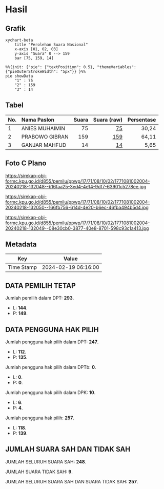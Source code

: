 # Hasil

## Grafik

```mermaid
xychart-beta
    title "Perolehan Suara Nasional"
    x-axis [01, 02, 03]
    y-axis "Suara" 0 --> 159
    bar [75, 159, 14]
```

```mermaid
%%{init: {"pie": {"textPosition": 0.5}, "themeVariables": {"pieOuterStrokeWidth": "5px"}} }%%
pie showData
    "1" : 75
    "2" : 159
    "3" : 14
```

## Tabel

| No. | Nama Paslon    | Suara | Suara (raw) | Persentase |
|:--- |:-------------- | -----:| -----------:| ----------:|
| 1   | ANIES MUHAIMIN | 75    | [75][p-1]   | 30,24      |
| 2   | PRABOWO GIBRAN | 159   | [159][p-2]  | 64,11      |
| 3   | GANJAR MAHFUD  | 14    | [14][p-3]   | 5,65       |


[p-1]: https://github.com/gigit-pemilu/pemilu-2024/blob/main/pilpres/hitung-suara/sub/17-bengkulu/sub/71-kota-bengkulu/sub/08-sungai-serut/sub/1002-sukamerindu/sub/004-tps/sub/paslon-1.txt
[p-2]: https://github.com/gigit-pemilu/pemilu-2024/blob/main/pilpres/hitung-suara/sub/17-bengkulu/sub/71-kota-bengkulu/sub/08-sungai-serut/sub/1002-sukamerindu/sub/004-tps/sub/paslon-2.txt
[p-3]: https://github.com/gigit-pemilu/pemilu-2024/blob/main/pilpres/hitung-suara/sub/17-bengkulu/sub/71-kota-bengkulu/sub/08-sungai-serut/sub/1002-sukamerindu/sub/004-tps/sub/paslon-3.txt

## Foto C Plano

https://sirekap-obj-formc.kpu.go.id/d855/pemilu/ppwp/17/71/08/10/02/1771081002004-20240218-132048--b16faa25-3ed4-4e14-9df7-63901c5278ee.jpg

https://sirekap-obj-formc.kpu.go.id/d855/pemilu/ppwp/17/71/08/10/02/1771081002004-20240218-132050--166fb756-614d-4e20-b6ec-46fba494b5d4.jpg

https://sirekap-obj-formc.kpu.go.id/d855/pemilu/ppwp/17/71/08/10/02/1771081002004-20240218-132049--08e30cb0-3877-40e8-8701-598c93c1a413.jpg


## Metadata

| Key        | Value               |
| ---------- | ------------------- |
| Time Stamp | 2024-02-19 06:16:00 |


## DATA PEMILIH TETAP

Jumlah pemilih dalam DPT: **293**.
 * L: **144**.
 * P: **149**.

## DATA PENGGUNA HAK PILIH

Jumlah pengguna hak pilih dalam DPT: **247**.
 * L: **112**.
 * P: **135**.

Jumlah pengguna hak pilih dalam DPTb: **0**.
 * L: **0**.
 * P: **0**.

Jumlah pengguna hak pilih dalam DPK: **10**.
 * L: **6**.
 * P: **4**.

Jumlah pengguna hak pilih: **257**.
 * L: **118**.
 * P: **139**.

## JUMLAH SUARA SAH DAN TIDAK SAH

JUMLAH SELURUH SUARA SAH: **248**.

JUMLAH SUARA TIDAK SAH: **9**.

JUMLAH SELURUH SUARA SAH DAN SUARA TIDAK SAH: **257**.


